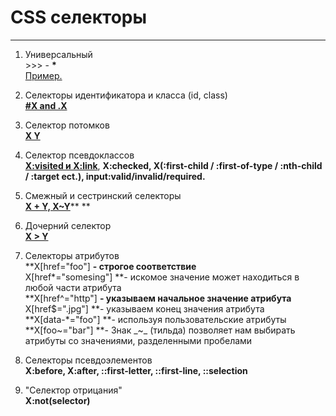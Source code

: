 # CSS селекторы

---

1. Универсальный  
   &gt;&gt;&gt; - **\***  
   [Пример.](https://codepen.io/MOgorodnik/pen/xXOeJM)

2. Селекторы идентификатора и класса \(id, class\)  
   [**\#X and .X**](https://codepen.io/MOgorodnik/pen/YrGxvo)

3. Селектор потомков  
   [**X Y**](https://codepen.io/MOgorodnik/pen/BwLdEQ)

4. Селектор псевдоклассов  
   [**X:visited и X:link**](https://codepen.io/MOgorodnik/pen/BwLdXp), **X:checked, X\(:first-child / :first-of-type / :nth-child / :target ect.\), input:valid/invalid/required.**

5. Смежный и сестринский селекторы  
   [**X + Y, X~Y**](https://codepen.io/MOgorodnik/pen/ZXpXOq)** **

6. Дочерний селектор  
   [**X &gt; Y**](https://codepen.io/MOgorodnik/pen/XejegQ)

7. Селекторы атрибутов  
   **X\[href="foo"\] **- строгое соответствие**  
   X\[href\*="somesing"\] **-  искомое значение может находиться в любой части атрибута  
   **X\[href^="http"\] **- указываем начальное значение атрибута**  
   X\[href$=".jpg"\] **- указываем конец значения атрибута  
   **X\[data-\*="foo"\] **- используя пользовательские атрибуты  
   **X\[foo~="bar"\] **-  Знак _~_ \(тильда\) позволяет нам выбирать атрибуты со значениями, разделенными пробелами

8. Селекторы псевдоэлементов  
   **X:before, X:after, ::first-letter, ::first-line, ::selection**

9. "Селектор отрицания"  
   **X:not\(selector\)**



